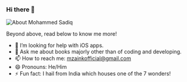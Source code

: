 ### Hi there 👋

![About Mohammed Sadiq](https://gitlab.com/uploads/-/system/personal_snippet/2046617/5a419892301adde38e21fa3bfb24358a/Profile_README.md.png)
<!--
**m-zaink/m-zaink** is a ✨ _special_ ✨ repository because its `README.md` (this file) appears on your GitHub profile.
-->

Beyond above, read below to know me more!
- 🤔 I’m looking for help with iOS apps.
- 💬 Ask me about books majorly other than of coding and developing.
- 📫 How to reach me: mzainkofficial@gmail.com
- 😄 Pronouns: He/Him
- ⚡ Fun fact: I hail from India which houses one of the 7 wonders!

